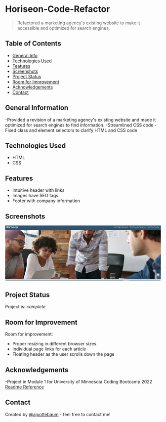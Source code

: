 # Horiseon-Code-Refactor
> Refactored a marketing agency's existing website to make it accessible and optimized for search engines.

## Table of Contents
* [General Info](#general-information)
* [Technologies Used](#technologies-used)
* [Features](#features)
* [Screenshots](#screenshots)
* [Project Status](#project-status)
* [Room for Improvement](#room-for-improvement)
* [Acknowledgements](#acknowledgements)
* [Contact](#contact)
## General Information
-Provided a revision of a marketing agency's existing website and made it optimized for search engines to find information.
-Streamlined CSS code
-Fixed class and element selectors to clarify HTML and CSS code

## Technologies Used
- HTML
- CSS

## Features
- Intuitive header with links
- Images have SEO tags
- Footer with company information

## Screenshots
![Example SC](/Coderefractor.png)

## Project Status
Project is: _complete_


## Room for Improvement

Room for improvement:
- Proper resizing in different browser sizes
- Individual page links for each article
- Floating header as the user scrolls down the page

## Acknowledgements
-Project in Module 1 for University of Minnesota Coding Bootcamp 2022
[Readme Reference](https://www.freecodecamp.org/news/how-to-write-a-good-readme-file/)

## Contact
Created by [@ajpottebaum](git@github.com:ajpottebaum/ajpottebaum.git) - feel free to contact me!